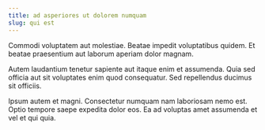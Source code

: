 ```yaml
---
title: ad asperiores ut dolorem numquam
slug: qui est
---
```


Commodi voluptatem aut molestiae. Beatae impedit voluptatibus quidem. Et beatae praesentium aut laborum aperiam dolor magnam.

Autem laudantium tenetur sapiente aut itaque enim et assumenda. Quia sed officia aut sit voluptates enim quod consequatur. Sed repellendus ducimus sit officiis.

Ipsum autem et magni. Consectetur numquam nam laboriosam nemo est. Optio tempore saepe expedita dolor eos. Ea ad voluptas amet assumenda et vel et qui quia.
